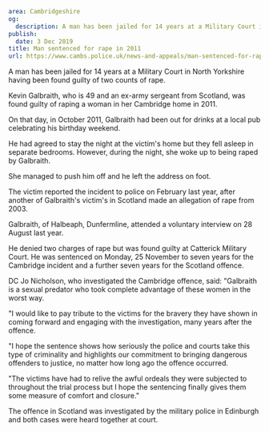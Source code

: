 ```yaml
area: Cambridgeshire
og:
  description: A man has been jailed for 14 years at a Military Court in North Yorkshire having been found guilty of two counts of rape.
publish:
  date: 3 Dec 2019
title: Man sentenced for rape in 2011
url: https://www.cambs.police.uk/news-and-appeals/man-sentenced-for-rape-in-2011
```

A man has been jailed for 14 years at a Military Court in North Yorkshire having been found guilty of two counts of rape.

Kevin Galbraith, who is 49 and an ex-army sergeant from Scotland, was found guilty of raping a woman in her Cambridge home in 2011.

On that day, in October 2011, Galbraith had been out for drinks at a local pub celebrating his birthday weekend.

He had agreed to stay the night at the victim's home but they fell asleep in separate bedrooms. However, during the night, she woke up to being raped by Galbraith.

She managed to push him off and he left the address on foot.

The victim reported the incident to police on February last year, after another of Galbraith's victim's in Scotland made an allegation of rape from 2003.

Galbraith, of Halbeaph, Dunfermline, attended a voluntary interview on 28 August last year.

He denied two charges of rape but was found guilty at Catterick Military Court. He was sentenced on Monday, 25 November to seven years for the Cambridge incident and a further seven years for the Scotland offence.

DC Jo Nicholson, who investigated the Cambridge offence, said: "Galbraith is a sexual predator who took complete advantage of these women in the worst way.

"I would like to pay tribute to the victims for the bravery they have shown in coming forward and engaging with the investigation, many years after the offence.

"I hope the sentence shows how seriously the police and courts take this type of criminality and highlights our commitment to bringing dangerous offenders to justice, no matter how long ago the offence occurred.

"The victims have had to relive the awful ordeals they were subjected to throughout the trial process but I hope the sentencing finally gives them some measure of comfort and closure."

The offence in Scotland was investigated by the military police in Edinburgh and both cases were heard together at court.
